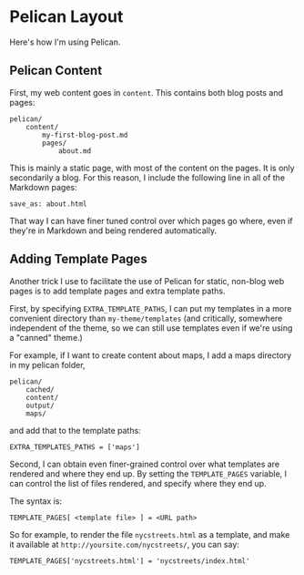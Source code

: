 # Pelican Layout 

Here's how I'm using Pelican.

## Pelican Content

First, my web content goes in ```content```. This contains
both blog posts and pages:

```
pelican/
    content/
        my-first-blog-post.md
        pages/
            about.md
```

This is mainly a static page, with most of the content 
on the pages. It is only secondarily a blog. For this reason,
I include the following line in all of the Markdown pages:

```
save_as: about.html
``` 

That way I can have finer tuned control over which pages 
go where, even if they're in Markdown and being rendered
automatically.

## Adding Template Pages

Another trick I use to facilitate the use of Pelican for 
static, non-blog web pages is to add template pages and 
extra template paths.

First, by specifying ```EXTRA_TEMPLATE_PATHS```, I can
put my templates in a more convenient directory than 
```my-theme/templates``` (and critically, somewhere 
independent of the theme, so we can still use templates
even if we're using a "canned" theme.)

For example, if I want to create content about maps,
I add a maps directory in my pelican folder,

```
pelican/
    cached/
    content/
    output/
    maps/
```

and add that to the template paths:

```
EXTRA_TEMPLATES_PATHS = ['maps']
```

Second, I can obtain even finer-grained control over
what templates are rendered and where they end up.
By setting the ```TEMPLATE_PAGES``` variable, I can 
control the list of files rendered, and specify 
where they end up.

The syntax is:

```
TEMPLATE_PAGES[ <template file> ] = <URL path>
```

So for example, to render the file ```nycstreets.html``` 
as a template, and make it available at 
```http://yoursite.com/nycstreets/```, you can say:

```
TEMPLATE_PAGES['nycstreets.html'] = 'nycstreets/index.html'
```




